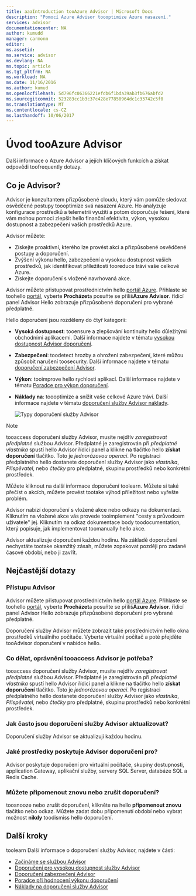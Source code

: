 ```yaml
---
title: aaaIntroduction tooAzure Advisor | Microsoft Docs
description: "Pomocí Azure Advisor toooptimize Azure nasazení."
services: advisor
documentationcenter: NA
author: kumudd
manager: carmonm
editor: 
ms.assetid: 
ms.service: advisor
ms.devlang: NA
ms.topic: article
ms.tgt_pltfrm: NA
ms.workload: NA
ms.date: 11/16/2016
ms.author: kumud
ms.openlocfilehash: 5d796fc06366221efdb6f1bda39ab3fb676abfd2
ms.sourcegitcommit: 523283cc1b3c37c428e77850964dc1c33742c5f0
ms.translationtype: MT
ms.contentlocale: cs-CZ
ms.lasthandoff: 10/06/2017
---
```

# <a name="introduction-tooazure-advisor"></a>Úvod tooAzure Advisor

Další informace o Azure Advisor a jejích klíčových funkcích a získat odpovědi toofrequently dotazy.

## <a name="what-is-advisor"></a>Co je Advisor?
Advisor je konzultantem přizpůsobené cloudu, který vám pomůže sledovat osvědčené postupy toooptimize svá nasazení Azure. Ho analyzuje konfigurace prostředků a telemetrii využití a potom doporučuje řešení, které vám mohou pomoci zlepšit hello finanční efektivita, výkon, vysokou dostupnost a zabezpečení vašich prostředků Azure.

Advisor můžete:
* Získejte proaktivní, kterého lze provést akci a přizpůsobené osvědčené postupy a doporučení. 
* Zvýšení výkonu hello, zabezpečení a vysokou dostupnost vašich prostředků, jak identifikovat příležitosti tooreduce tráví vaše celkové Azure.
* Získejte doporučení s vložené navrhovaná akce.

Advisor můžete přistupovat prostřednictvím hello [portál Azure](https://aka.ms/azureadvisordashboard). Přihlaste se toohello [portál](https://portal.azure.com), vyberte **Procházet**a posuňte se příliš**Azure Advisor**. řídicí panel Advisor Hello zobrazuje přizpůsobené doporučení pro vybrané předplatné. 

Hello doporučení jsou rozděleny do čtyř kategorií: 

* **Vysoká dostupnost**: tooensure a zlepšování kontinuity hello důležitými obchodními aplikacemi. Další informace najdete v tématu [vysokou dostupnost Advisor doporučení](advisor-high-availability-recommendations.md).

* **Zabezpečení**: toodetect hrozby a ohrožení zabezpečení, které můžou způsobit narušení toosecurity. Další informace najdete v tématu [doporučení zabezpečení Advisor](advisor-security-recommendations.md).

* **Výkon**: tooimprove hello rychlosti aplikací. Další informace najdete v tématu [Poradce pro výkon doporučení](advisor-performance-recommendations.md).

* **Náklady na**: toooptimize a snížit vaše celkové Azure tráví. Další informace najdete v tématu [doporučení služby Advisor náklady](advisor-cost-recommendations.md).

  ![Typy doporučení služby Advisor](./media/advisor-overview/advisor-all-tab-examples.png)

> [!NOTE]
> tooaccess doporučení služby Advisor, musíte nejdřív *zaregistrovat předplatné* službou Advisor. Předplatné je zaregistrován při *předplatné vlastníka* spustí hello Advisor řídicí panel a klikne na tlačítko hello **získat doporučení** tlačítko. Toto je *jednorázovou operaci*. Po registraci předplatného hello dostanete doporučení služby Advisor jako *vlastníka*, *Přispěvatel*, nebo *čtečky* pro předplatné, skupinu prostředků nebo konkrétní prostředek.

Můžete kliknout na další informace doporučení toolearn. Můžete si také přečíst o akcích, můžete provést tootake výhod příležitost nebo vyřešte problém. 

Advisor nabízí doporučení s vložené akce nebo odkazy na dokumentaci. Kliknutím na vložené akce vás provede tooimplement "cesty s průvodcem uživatele" jej. Kliknutím na odkaz dokumentace body toodocumentation, který popisuje, jak implementovat toomanually hello akce. 

Advisor aktualizuje doporučení každou hodinu. Na základě doporučení nechystáte tootake okamžitý zásah, můžete zopakovat později pro zadané časové období, nebo ji zavřít. 

## <a name="frequently-asked-questions"></a>Nejčastější dotazy

### <a name="how-do-i-access-advisor"></a>Přístupu Advisor
Advisor můžete přistupovat prostřednictvím hello [portál Azure](https://aka.ms/azureadvisordashboard). Přihlaste se toohello [portál](https://portal.azure.com), vyberte **Procházet**a posuňte se příliš**Azure Advisor**. řídicí panel Advisor Hello zobrazuje přizpůsobené doporučení pro vybrané předplatné. 

Doporučení služby Advisor můžete zobrazit také prostřednictvím hello okna prostředků virtuálního počítače. Vyberte virtuální počítač a poté přejděte tooAdvisor doporučení v nabídce hello. 

### <a name="what-permissions-do-i-need-tooaccess-advisor"></a>Co dělat, oprávnění tooaccess Advisor je potřeba?

tooaccess doporučení služby Advisor, musíte nejdřív *zaregistrovat předplatné* službou Advisor. Předplatné je zaregistrován při *předplatné vlastníka* spustí hello Advisor řídicí panel a klikne na tlačítko hello **získat doporučení** tlačítko. Toto je *jednorázovou operaci*. Po registraci předplatného hello dostanete doporučení služby Advisor jako *vlastníka*, *Přispěvatel*, nebo *čtečky* pro předplatné, skupinu prostředků nebo konkrétní prostředek.

### <a name="how-often-are-advisor-recommendations-updated"></a>Jak často jsou doporučení služby Advisor aktualizovat?

Doporučení služby Advisor se aktualizují každou hodinu.

### <a name="what-resources-does-advisor-provide-recommendations-for"></a>Jaké prostředky poskytuje Advisor doporučení pro?

Advisor poskytuje doporučení pro virtuální počítače, skupiny dostupnosti, application Gateway, aplikační služby, servery SQL Server, databáze SQL a Redis Cache.

### <a name="can-i-snooze-or-dismiss-a-recommendation"></a>Můžete připomenout znovu nebo zrušit doporučení?

toosnooze nebo zrušit doporučení, klikněte na hello **připomenout znovu** tlačítko nebo odkaz. Můžete zadat dobu připomenutí období nebo vybrat možnost **nikdy** toodismiss hello doporučení.

## <a name="next-steps"></a>Další kroky

toolearn Další informace o doporučení služby Advisor, najdete v části:

* [Začínáme se službou Advisor](advisor-get-started.md)
* [Doporučení pro vysokou dostupnost služby Advisor](advisor-high-availability-recommendations.md)
* [Doporučení zabezpečení Advisor](advisor-security-recommendations.md)
* [Poradce při hodnocení výkonu doporučení](advisor-performance-recommendations.md)
* [Náklady na doporučení služby Advisor](advisor-cost-recommendations.md)
